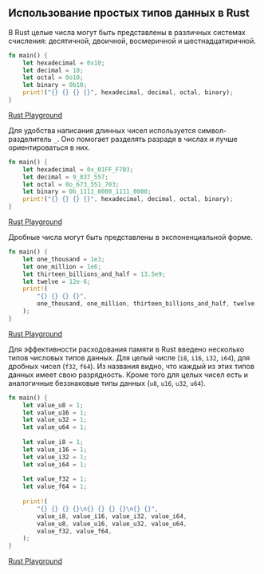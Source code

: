 ## Использование простых типов данных в Rust

В Rust целые числа могут быть представлены в различных системах счисления: десятичной, двоичной, восмеричной и шестнадцатиричной.
```rust
fn main() {
    let hexadecimal = 0x10;
    let decimal = 10;
    let octal = 0o10;
    let binary = 0b10;
    print!("{} {} {} {}", hexadecimal, decimal, octal, binary);
}

```
[Rust Playground](https://play.rust-lang.org/?gist=ee23d23b45b036e44ad9c74c4640aeda&version=stable&mode=debug&edition=2015)


Для удобства написания длинных чисел используется символ-разделитель `_`. Оно помогает разделять разрадя в числах и лучше 
ориентироваться в них.
```rust
fn main() {
    let hexadecimal = 0x_01FF_F7B3;
    let decimal = 9_837_557;
    let octal = 0o_673_551_703;
    let binary = 0b_1111_0000_1111_0000;
    print!("{} {} {} {}", hexadecimal, decimal, octal, binary);
}


```
[Rust Playground](https://play.rust-lang.org/?gist=95f73e120b2b697d1d7ab1e4a7c496e3&version=stable&mode=debug&edition=2015)

Дробные числа могут быть представлены в экспоненциальной форме.
```rust
fn main() {
    let one_thousand = 1e3;
    let one_million = 1e6;
    let thirteen_billions_and_half = 13.5e9;
    let twelve = 12e-6;
    print!(
        "{} {} {} {}",
        one_thousand, one_million, thirteen_billions_and_half, twelve
    );
}


```
[Rust Playground](https://play.rust-lang.org/?gist=ff4b19277a8cdf4bc3a61acb721be467&version=stable&mode=debug&edition=2015)

Для эффективности расходования памяти в Rust введено несколько типов числовых типов данных. Для целый числе (`i8`, `i16`, `i32`, `i64`), для дробных чисел (`f32`, `f64`). Из названия видно, что каждый из этих типов данных имеет свою разрядность. Кроме того для целых чисел есть и аналогичные беззнаковые типы данных (`u8`, `u16`, `u32`, `u64`).
```rust
fn main() {
    let value_u8 = 1;
    let value_u16 = 1;
    let value_u32 = 1;
    let value_u64 = 1;
    
    let value_i8 = 1;
    let value_i16 = 1;
    let value_i32 = 1;
    let value_i64 = 1;
    
    let value_f32 = 1;
    let value_f64 = 1;
    
    print!(
        "{} {} {} {}\n{} {} {} {}\n{} {}",
        value_i8, value_i16, value_i32, value_i64,
        value_u8, value_u16, value_u32, value_u64,
        value_f32, value_f64,
    );
}


```
[Rust Playground](https://play.rust-lang.org/?gist=dac256d2d1c14f9d8a615d49e496269a&version=stable&mode=debug&edition=2015)


